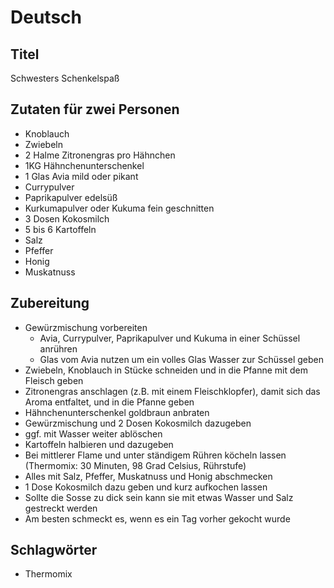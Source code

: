 # Deutsch

## Titel

Schwesters Schenkelspaß

## Zutaten für zwei Personen

* Knoblauch
* Zwiebeln
* 2 Halme Zitronengras pro Hähnchen
* 1KG Hähnchenunterschenkel
* 1 Glas Avia mild oder pikant
* Currypulver
* Paprikapulver edelsüß
* Kurkumapulver oder Kukuma fein geschnitten
* 3 Dosen Kokosmilch
* 5 bis 6 Kartoffeln
* Salz
* Pfeffer
* Honig
* Muskatnuss

## Zubereitung

* Gewürzmischung vorbereiten
    * Avia, Currypulver, Paprikapulver und Kukuma in einer Schüssel anrühren
    * Glas vom Avia nutzen um ein volles Glas Wasser zur Schüssel geben
* Zwiebeln, Knoblauch in Stücke schneiden und in die Pfanne mit dem Fleisch geben
* Zitronengras anschlagen (z.B. mit einem Fleischklopfer), damit sich das Aroma entfaltet, und in die Pfanne geben
* Hähnchenunterschenkel goldbraun anbraten
* Gewürzmischung und 2 Dosen Kokosmilch dazugeben
* ggf. mit Wasser weiter ablöschen
* Kartoffeln halbieren und dazugeben
* Bei mittlerer Flame und unter ständigem Rühren köcheln lassen (Thermomix: 30 Minuten, 98 Grad Celsius, Rührstufe)
* Alles mit Salz, Pfeffer, Muskatnuss und Honig abschmecken
* 1 Dose Kokosmilch dazu geben und kurz aufkochen lassen
* Sollte die Sosse zu dick sein kann sie mit etwas Wasser und Salz gestreckt werden
* Am besten schmeckt es, wenn es ein Tag vorher gekocht wurde

## Schlagwörter

* Thermomix
